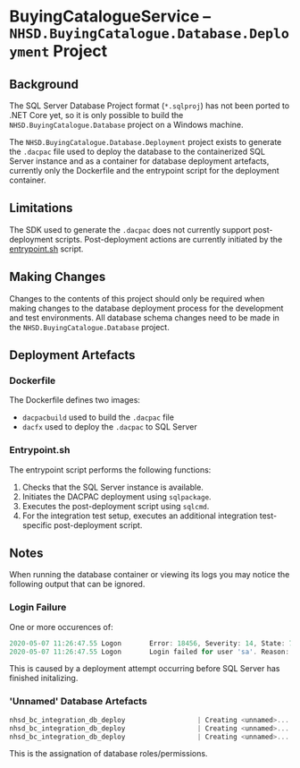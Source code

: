 ﻿# BuyingCatalogueService – `NHSD.BuyingCatalogue.Database.Deployment` Project

## Background

The SQL Server Database Project format (`*.sqlproj`) has not been ported to .NET Core yet, so it is only possible to build the `NHSD.BuyingCatalogue.Database` project on a Windows machine.

The `NHSD.BuyingCatalogue.Database.Deployment` project exists to generate the `.dacpac` file used to deploy the database to the containerized SQL Server instance and as a container for database deployment artefacts, currently only the Dockerfile and the entrypoint script for the deployment container.

## Limitations

The SDK used to generate the `.dacpac` does not currently support post-deployment scripts. Post-deployment actions are currently initiated by the [entrypoint.sh](#entrypoint.sh) script.

## Making Changes

Changes to the contents of this project should only be required when making changes to the database deployment process for the development and test environments. All database schema changes need to be made in the `NHSD.BuyingCatalogue.Database` project.

## Deployment Artefacts

### Dockerfile

The Dockerfile defines two images:

- `dacpacbuild` used to build the `.dacpac` file
- `dacfx` used to deploy the `.dacpac` to SQL Server

### Entrypoint.sh

The entrypoint script performs the following functions:

1. Checks that the SQL Server instance is available.
2. Initiates the DACPAC deployment using `sqlpackage`.
3. Executes the post-deployment script using `sqlcmd`.
4. For the integration test setup, executes an additional integration test-specific post-deployment script.

## Notes

When running the database container or viewing its logs you may notice the following output that can be ignored.

### Login Failure

One or more occurences of:

```powershell
2020-05-07 11:26:47.55 Logon       Error: 18456, Severity: 14, State: 7.
2020-05-07 11:26:47.55 Logon       Login failed for user 'sa'. Reason: An error occurred while evaluating the password. [CLIENT: 172.24.0.4]
```

This is caused by a deployment attempt occurring before SQL Server has finished initalizing.

### 'Unnamed' Database Artefacts

```powershell
nhsd_bc_integration_db_deploy                  | Creating <unnamed>...
nhsd_bc_integration_db_deploy                  | Creating <unnamed>...
nhsd_bc_integration_db_deploy                  | Creating <unnamed>...
```

This is the assignation of database roles/permissions.
